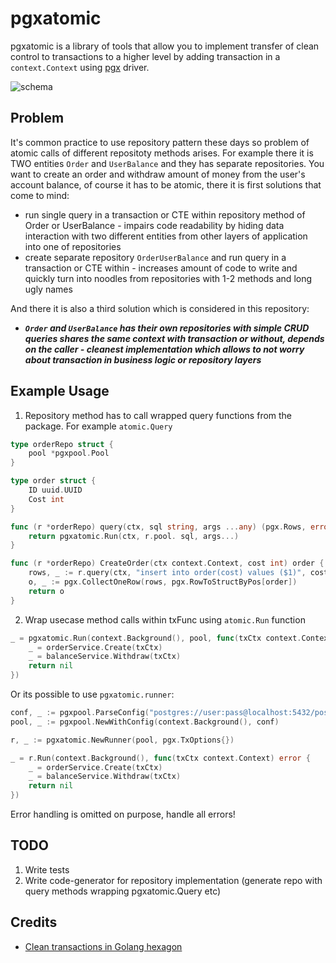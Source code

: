 # pgxatomic

pgxatomic is a library of tools that allow you to implement transfer of clean control to transactions to a higher level by adding transaction in a `context.Context` using [pgx](https://github.com/jackc/pgx) driver.

![schema](https://i.imgur.com/RpsfuBb.jpg)

## Problem
It's common practice to use repository pattern these days so problem of atomic calls of different repositoty methods arises.
For example there it is TWO entities `Order` and `UserBalance` and they has separate repositories. You want to create an order and withdraw amount of money from the user's account balance, of course it has to be atomic, there it is first solutions that come to mind:
- run single query in a transaction or CTE within repository method of Order or UserBalance - impairs code readability by hiding data interaction with two different entities from other layers of application into one of repositories
- create separate repository `OrderUserBalance` and run query in a transaction or CTE within - increases amount of code to write and quickly turn into noodles from repositories with 1-2 methods and long ugly names

And there it is also a third solution which is considered in this repository:
- ***`Order` and `UserBalance` has their own repositories with simple CRUD queries shares the same context with transaction or without, depends on the caller - cleanest implementation which allows to not worry about transaction in business logic or repository layers***

## Example Usage
1. Repository method has to call wrapped query functions from the package. For example `atomic.Query`
```go
type orderRepo struct {
    pool *pgxpool.Pool
}

type order struct {
    ID uuid.UUID
    Cost int
}

func (r *orderRepo) query(ctx, sql string, args ...any) (pgx.Rows, error) {
    return pgxatomic.Run(ctx, r.pool. sql, args...)
}

func (r *orderRepo) CreateOrder(ctx context.Context, cost int) order {
    rows, _ := r.query(ctx, "insert into order(cost) values ($1)", cost)
    o, _ := pgx.CollectOneRow(rows, pgx.RowToStructByPos[order])
    return o
}
```

2. Wrap usecase method calls within txFunc using `atomic.Run` function
```go
_ = pgxatomic.Run(context.Background(), pool, func(txCtx context.Context) error {
    _ = orderService.Create(txCtx)
    _ = balanceService.Withdraw(txCtx)
    return nil
})
```

Or its possible to use `pgxatomic.runner`:
```go
conf, _ := pgxpool.ParseConfig("postgres://user:pass@localhost:5432/postgres")
pool, _ := pgxpool.NewWithConfig(context.Background(), conf)

r, _ := pgxatomic.NewRunner(pool, pgx.TxOptions{})

_ = r.Run(context.Background(), func(txCtx context.Context) error {
    _ = orderService.Create(txCtx)
    _ = balanceService.Withdraw(txCtx)
    return nil
})
```

Error handling is omitted on purpose, handle all errors!

## TODO
1. Write tests
2. Write code-generator for repository implementation (generate repo with query methods wrapping pgxatomic.Query etc)

## Credits
- [Clean transactions in Golang hexagon](https://www.kaznacheev.me/posts/en/clean-transactions-in-hexagon)
